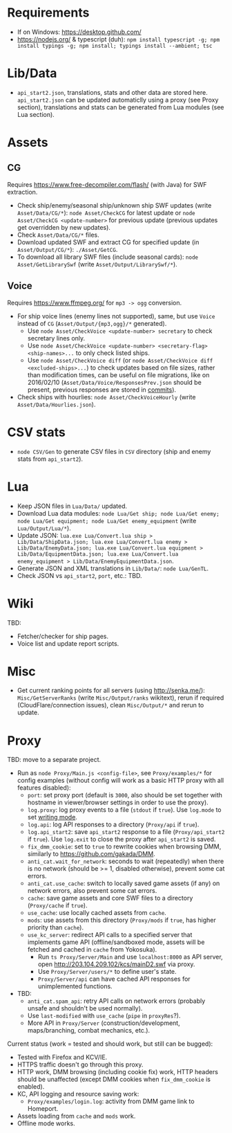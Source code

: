 # Requirements

* If on Windows: https://desktop.github.com/
* https://nodejs.org/ & typescript (duh): `npm install typescript -g; npm install typings -g; npm install; typings install --ambient; tsc`

# Lib/Data

* `api_start2.json`, translations, stats and other data are stored here. `api_start2.json` can be updated automaticlly using a proxy (see Proxy section), translations and stats can be generated from Lua modules (see Lua section). 

# Assets

## CG

Requires https://www.free-decompiler.com/flash/ (with Java) for SWF extraction.

* Check ship/enemy/seasonal ship/unknown ship SWF updates (write `Asset/Data/CG/*`): `node Asset/CheckCG` for latest update or `node Asset/CheckCG <update-number>` for previous update (previous updates get overridden by new updates).
* Check `Asset/Data/CG/*` files.
* Download updated SWF and extract CG for specified update (in `Asset/Output/CG/*`): `./Asset/GetCG`.
* To download all library SWF files (include seasonal cards): `node Asset/GetLibrarySwf` (write `Asset/Output/LibrarySwf/*`).

## Voice

Requires https://www.ffmpeg.org/ for `mp3 -> ogg` conversion.

* For ship voice lines (enemy lines not supported), same, but use `Voice` instead of `CG` (`Asset/Output/{mp3,ogg}/*` generated).
  * Use `node Asset/CheckVoice <update-number> secretary` to check secretary lines only.
  * Use `node Asset/CheckVoice <update-number> <secretary-flag> <ship-names>...` to only check listed ships.
  * Use `node Asset/CheckVoice diff` (or `node Asset/CheckVoice diff <excluded-ships>...`) to check updates based on file sizes, rather than modification times, can be useful on file migrations, like on 2016/02/10 (`Asset/Data/Voice/ResponsesPrev.json` should be present, previous responses are stored in [commits](https://github.com/gakada/KCTools/commits/master)).
* Check ships with hourlies: `node Asset/CheckVoiceHourly` (write `Asset/Data/Hourlies.json`).

# CSV stats

* `node CSV/Gen` to generate CSV files in `CSV` directory (ship and enemy stats from `api_start2`).

# Lua

* Keep JSON files in `Lua/Data/` updated.
* Download Lua data modules: `node Lua/Get ship; node Lua/Get enemy; node Lua/Get equipment; node Lua/Get enemy_equipment` (write `Lua/Output/Lua/*`).
* Update JSON: `lua.exe Lua/Convert.lua ship > Lib/Data/ShipData.json; lua.exe Lua/Convert.lua enemy > Lib/Data/EnemyData.json; lua.exe Lua/Convert.lua equipment > Lib/Data/EquipmentData.json; lua.exe Lua/Convert.lua enemy_equipment > Lib/Data/EnemyEquipmentData.json`.
* Generate JSON and XML translations in `Lib/Data/`: `node Lua/GenTL`.
* Check JSON vs `api_start2`, `port`, etc.: TBD.

# Wiki

TBD:

* Fetcher/checker for ship pages.
* Voice list and update report scripts.

# Misc

* Get current ranking points for all servers (using http://senka.me/): `Misc/GetServerRanks` (write `Misc/Output/ranks` wikitext), rerun if required (CloudFlare/connection issues), clean `Misc/Output/*` and rerun to update.

# Proxy

TBD: move to a separate project.

* Run as `node Proxy/Main.js <config-file>`, see `Proxy/examples/*` for config examples (without config will work as a basic HTTP proxy with all features disabled):
  * `port`: set proxy port (default is `3000`, also should be set together with hostname in viewer/browser settings in order to use the proxy).
  * `log.proxy`: log proxy events to a file (`stdout` if `true`). Use `log.mode` to set [writing mode](https://nodejs.org/api/fs.html#fs_fs_open_path_flags_mode_callback).
  * `log.api`: log API responses to a directory (`Proxy/api` if `true`).
  * `log.api_start2`: save `api_start2` response to a file (`Proxy/api_start2` if `true`). Use `log.exit` to close the proxy after `api_start2` is saved.
  * `fix_dmm_cookie`: set to `true` to rewrite cookies when browsing DMM, similarly to https://github.com/gakada/DMM.
  * `anti_cat.wait_for_network`: seconds to wait (repeatedly) when there is no network (should be >= 1, disabled otherwise), prevent some cat errors.
  * `anti_cat.use_cache`: switch to locally saved game assets (if any) on network errors, also prevent some cat errors.
  * `cache`: save game assets and core SWF files to a directory (`Proxy/cache` if `true`).
  * `use_cache`: use locally cached assets from `cache`.
  * `mods`: use assets from this directory (`Proxy/mods` if `true`, has higher priority than `cache`).
  * `use_kc_server`: redirect API calls to a specified server that implements game API (offline/sandboxed mode, assets will be fetched and cached in `cache` from Yokosuka).
    * Run `ts Proxy/Server/Main` and use `localhost:8000` as API server, open http://203.104.209.102/kcs/mainD2.swf via proxy.
    * Use `Proxy/Server/users/*` to define user's state.
    * `Proxy/Server/api` can have cached API responses for unimplemented functions.
* TBD:
  * `anti_cat.spam_api`: retry API calls on network errors (probably unsafe and shouldn't be used normally).
  * Use `last-modified` with `use_cache` (`pipe` in `proxyRes`?).
  * More API in `Proxy/Server` (construction/development, maps/branching, combat mechanics, etc.).

Current status (work = tested and should work, but still can be bugged):

* Tested with Firefox and KCV/IE.
* HTTPS traffic doesn't go through this proxy.
* HTTP work, DMM browsing (including cookie fix) work, HTTP headers should be unaffected (except DMM cookies when `fix_dmm_cookie` is enabled).
* KC, API logging and resource saving work:
  * `Proxy/examples/login.log`: activity from DMM game link to Homeport.
* Assets loading from `cache` and `mods` work.
* Offline mode works.
